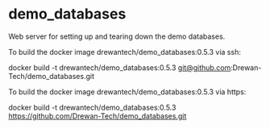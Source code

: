 # demo_databases
Web server for setting up and tearing down the demo databases.

To build the docker image drewantech/demo_databases:0.5.3 via ssh:

docker build -t drewantech/demo_databases:0.5.3 git@github.com:Drewan-Tech/demo_databases.git

To build the docker image drewantech/demo_databases:0.5.3 via https:

docker build -t drewantech/demo_databases:0.5.3 https://github.com/Drewan-Tech/demo_databases.git
